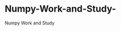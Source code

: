   # Numpy-Work-and-Study-
Numpy Work and Study 
                
                
              
                                  
                                    
                                                                               
                                                                                                               
                                 
                                                        
                                                                  
               
                             
                                                            
                                                        
                                                                                                                                                                                                                                   
                                                                                          
                                                                                                                                                           
                                                                                     
                                                                                                  
                      
                                                           
                
